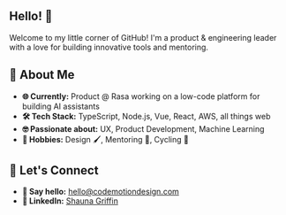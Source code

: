 ## Hello! 👋

Welcome to my little corner of GitHub! I'm a product & engineering leader with a love for building innovative tools and mentoring. 

## 🚀 About Me
- **🌐 Currently:** Product @ Rasa working on a low-code platform for building AI assistants
- **🛠️ Tech Stack:** TypeScript, Node.js, Vue, React, AWS, all things web
- **🤓 Passionate about:** UX, Product Development, Machine Learning
- **🎨 Hobbies:** Design 🖌️, Mentoring 🙌, Cycling 🚴

## 🌟 Let's Connect
- **📧 Say hello:** [hello@codemotiondesign.com](mailto:hello@codemotiondesign.com)
- **💼 LinkedIn:** [Shauna Griffin](https://www.linkedin.com/in/shaunagriffin)
